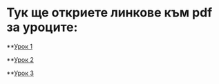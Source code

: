 # Тук ще откриете линкове към pdf за уроците:

**[Урок 1](../master/lesson1/1-Intro.pdf)

**[Урок 2](../master/lesson2/CommandLine%26FSH.pdf)

**[Урок 3](../master/lesson3.4/Permissions%20and%20other%20stuff.pdf)
